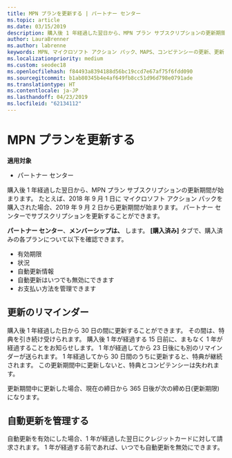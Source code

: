 ```yaml
---
title: MPN プランを更新する | パートナー センター
ms.topic: article
ms.date: 03/15/2019
description: 購入後 1 年経過した翌日から、MPN プラン サブスクリプションの更新期間が始まります。
author: LauraBrenner
ms.author: labrenne
keywords: MPN、マイクロソフト アクション パック、MAPS、コンピテンシーの更新、更新日
ms.localizationpriority: medium
ms.custom: seodec18
ms.openlocfilehash: f84493a8394188d56bc19ccd7e67af75f6fdd090
ms.sourcegitcommit: b1ab80345b4e4af649fb8cc51d96d798e0791ade
ms.translationtype: HT
ms.contentlocale: ja-JP
ms.lasthandoff: 04/23/2019
ms.locfileid: "62134112"
---
```

# <a name="renew-your-mpn-offers"></a>MPN プランを更新する

**適用対象**

- パートナー センター

購入後 1 年経過した翌日から、MPN プラン サブスクリプションの更新期間が始まります。 たとえば、2018 年 9 月 1 日に マイクロソフト アクション パックを購入された場合、2019 年 9 月 2 日から更新期間が始まります。 パートナー センターでサブスクリプションを更新することができます。

**パートナー センター**、**メンバーシップは、** します。
**[購入済み]** タブで、購入済みの各プランについて以下を確認できます。

- 有効期限
- 状況
- 自動更新情報
- 自動更新はいつでも無効にできます
- お支払い方法を管理できます

## <a name="renewal-reminders"></a>更新のリマインダー

購入後 1 年経過した日から 30 日の間に更新することができます。 その間は、特典を引き続け受けられます。 購入後 1 年が経過する 15 日前に、まもなく 1 年が経過することをお知らせします。 1 年が経過してから 23 日後にも別のリマインダーが送られます。 1 年経過してから 30 日間のうちに更新すると、特典が継続されます。 この更新期間中に更新しないと、特典とコンピテンシーは失われます。

更新期間中に更新した場合、現在の締日から 365 日後が次の締め日(更新期限) になります。

## <a name="manage-auto-renewal"></a>自動更新を管理する

自動更新を有効にした場合、1 年が経過した翌日にクレジットカードに対して請求されます。 1 年が経過する前であれば、いつでも自動更新を無効にできます。